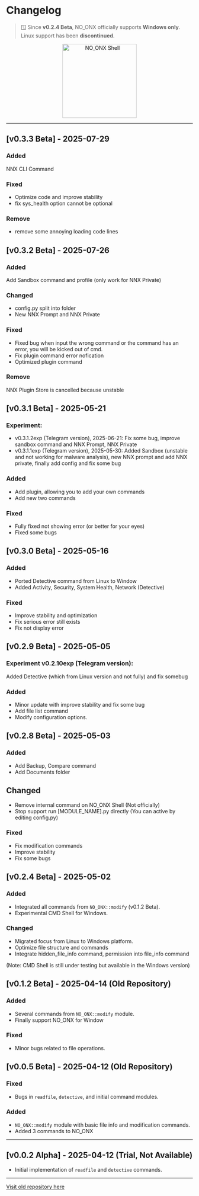 # Changelog
> :window: Since **v0.2.4 Beta**, NO_ONX officially supports **Windows only**. Linux support has been **discontinued**.
> 
<p align="center">
  <a href="https://github.com/DevStatesSmp/NO_ONX-old">
    <img src="https://github.com/user-attachments/assets/a5b967f8-bc49-464a-8f89-787f6c972886" width="200" alt="NO_ONX Shell" title="NO_ONX - Lightweight Security Tool" />
  </a>
</p>

---
## [v0.3.3 Beta] - 2025-07-29
### Added
NNX CLI Command

### Fixed
- Optimize code and improve stability
- fix sys_health option cannot be optional
  
### Remove
- remove some annoying loading code lines

## [v0.3.2 Beta] - 2025-07-26
### Added
Add Sandbox command and profile (only work for NNX Private)

### Changed
- config.py split into folder
- New NNX Prompt and NNX Private

### Fixed
- Fixed bug when input the wrong command or the command has an error, you will be kicked out of cmd.
- Fix plugin command error nofication
- Optimized plugin command

### Remove
NNX Plugin Store is cancelled because unstable

## [v0.3.1 Beta] - 2025-05-21
### Experiment:
- v0.3.1.2exp (Telegram version), 2025-06-21: Fix some bug, improve sandbox command and NNX Prompt, NNX Private
- v0.3.1.1exp (Telegram version), 2025-05-30: Added Sandbox (unstable and not working for malware analysis), new NNX prompt and add NNX private, finally add config and fix some bug
### Added
- Add plugin, allowing you to add your own commands
- Add new two commands

### Fixed
- Fully fixed not showing error (or better for your eyes)
- Fixed some bugs

## [v0.3.0 Beta] - 2025-05-16
### Added
- Ported Detective command from Linux to Window
- Added Activity, Security, System Health, Network (Detective)

### Fixed
- Improve stability and optimization
- Fix serious error still exists
- Fix not display error
  
## [v0.2.9 Beta] - 2025-05-05
### Experiment v0.2.10exp (Telegram version): 
Added Detective (which from Linux version and not fully) and fix somebug

### Added
- Minor update with improve stability and fix some bug
- Add file list command
- Modify configuration options.

## [v0.2.8 Beta] - 2025-05-03
### Added
- Add Backup, Compare command
- Add Documents folder

## Changed
- Remove internal command on NO_ONX Shell (Not officially)
- Stop support run [MODULE_NAME].py directly (You can active by editing config.py)

### Fixed
- Fix modification commands
- Improve stability
- Fix some bugs

## [v0.2.4 Beta] - 2025-05-02
### Added
- Integrated all commands from `NO_ONX::modify` (v0.1.2 Beta).
- Experimental CMD Shell for Windows.

### Changed
- Migrated focus from Linux to Windows platform.
- Optimize file structure and commands
- Integrate hidden_file_info command, permission into file_info command

(Note: CMD Shell is still under testing but available in the Windows version)

## [v0.1.2 Beta] - 2025-04-14 (Old Repository)
### Added
- Several commands from `NO_ONX::modify` module.
- Finally support NO_ONX for Window

### Fixed
- Minor bugs related to file operations.


## [v0.0.5 Beta] - 2025-04-12 (Old Repository)
### Fixed
- Bugs in `readfile`, `detective`, and initial command modules.

### Added
- `NO_ONX::modify` module with basic file info and modification commands.
- Added 3 commands to NO_ONX
---

## [v0.0.2 Alpha] - 2025-04-12 (Trial, Not Available)
- Initial implementation of `readfile` and `detective` commands.

---
[Visit old repository here](https://github.com/DevStatesSmp/NO_ONX-old)
